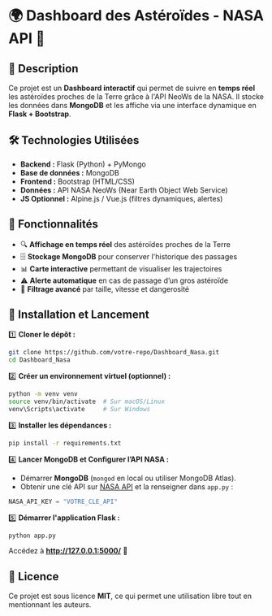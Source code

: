 # 🌍 Dashboard des Astéroïdes - NASA API 🚀

## 📌 Description
Ce projet est un **Dashboard interactif** qui permet de suivre en **temps réel** les astéroïdes proches de la Terre grâce à l'API NeoWs de la NASA. Il stocke les données dans **MongoDB** et les affiche via une interface dynamique en **Flask + Bootstrap**.

## 🛠 Technologies Utilisées
- **Backend :** Flask (Python) + PyMongo
- **Base de données :** MongoDB
- **Frontend :** Bootstrap (HTML/CSS)
- **Données :** API NASA NeoWs (Near Earth Object Web Service)
- **JS Optionnel :** Alpine.js / Vue.js (filtres dynamiques, alertes)

## 🚀 Fonctionnalités
- 🔍 **Affichage en temps réel** des astéroïdes proches de la Terre
- 🗄 **Stockage MongoDB** pour conserver l'historique des passages
- 📊 **Carte interactive** permettant de visualiser les trajectoires
- ⚠️ **Alerte automatique** en cas de passage d’un gros astéroïde
- 📆 **Filtrage avancé** par taille, vitesse et dangerosité

## 🔧 Installation et Lancement
1️⃣ **Cloner le dépôt :**
```bash
git clone https://github.com/votre-repo/Dashboard_Nasa.git
cd Dashboard_Nasa
```
2️⃣ **Créer un environnement virtuel (optionnel) :**
```bash
python -m venv venv
source venv/bin/activate  # Sur macOS/Linux
venv\Scripts\activate     # Sur Windows
```
3️⃣ **Installer les dépendances :**
```bash
pip install -r requirements.txt
```
4️⃣ **Lancer MongoDB et Configurer l’API NASA :**
- Démarrer **MongoDB** (`mongod` en local ou utiliser MongoDB Atlas).
- Obtenir une clé API sur [NASA API](https://api.nasa.gov/) et la renseigner dans `app.py` :
```python
NASA_API_KEY = "VOTRE_CLE_API"
```
5️⃣ **Démarrer l'application Flask :**
```bash
python app.py
```
Accédez à **http://127.0.0.1:5000/** 🚀

## 📜 Licence
Ce projet est sous licence **MIT**, ce qui permet une utilisation libre tout en mentionnant les auteurs.


